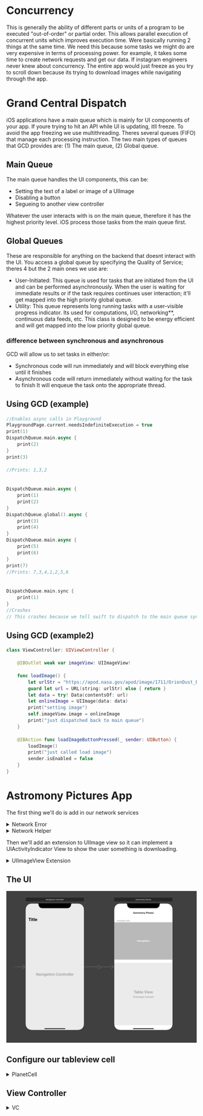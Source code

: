 # Concurrency

This is generally the ability of different parts or units of a program to be executed "out-of-order" or partial order. This allows parallel execution of concurrent units which improves execution time. Were basically running 2 things at the same time. We need this because some tasks we might do are very expensive in terms of processing power. for example, it takes some time to create network requests and get our data. If instagram engineers never knew about concurrency. The entire app would just freeze as you try to scroll down because its trying to download images while navigating through the app. 

# Grand Central Dispatch

iOS applications have a main queue which is mainly for UI components of your app. If youre trying to hit an API while UI is updating, itll freeze. To avoid the app freezing we use multithreading. Theres several queues (FIFO) that manage each processing instruction. The two main types of queues that GCD provides are: (1) The main queue, (2) Global queue.

## Main Queue
The main queue handles the UI components, this can be:
<ul>
  <li>Setting the text of a label or image of a UIImage</li>
  <li>Disabling a button</li>
  <li>Segueing to another view controller</li>
</ul>

Whatever the user interacts with is on the main queue, therefore it has the highest priority level. iOS process those tasks from the main queue first.

## Global Queues
 These are responsible for anything on the backend that doesnt interact with the UI. You access a global queue by specifying the Quality of Service; theres 4 but the 2 main ones we use are:
<ul>
  <li>User-Initiated: This queue is used for tasks that are initiated from the UI and can be performed asynchronously. When the user is waiting for immediate results or if the task requires continues user interaction; it'll get mapped into the high priority global queue.</li>
  <li>Utility: This queue represents long running tasks with a user-visible progress indicator. Its used for computations, I/O, networking**, continuous data feeds, etc. This class is designed to be energy efficient and will get mapped into the low priority global queue. </li>
</ul>

### difference between synchronous and asynchronous
GCD will allow us to set tasks in either/or:
<ul>
  <li>Synchronous code will run immediately and will block everything else until it finishes</li>
  <li>Asynchronous code will return immediately without waiting for the task to finish It will enqueue the task onto the appropriate thread.</li>
</ul>

## Using GCD (example)

```swift
//Enables async calls in Playground
PlaygroundPage.current.needsIndefiniteExecution = true
print(1)
DispatchQueue.main.async {
    print(2)
}
print(3)

//Prints: 1,3,2


DispatchQueue.main.async {
    print(1)
    print(2)
}
DispatchQueue.global().async {
    print(3)
    print(4)
}
DispatchQueue.main.async {
    print(5)
    print(6)
}
print(7)
//Prints: 7,3,4,1,2,5,6


DispatchQueue.main.sync {
    print(1)
}
//Crashes
// This crashes because we tell swift to dispatch to the main queue synchronously. This will stop executing commands on the main queue but in order to continue execution, we need to run the code we've dispatched. We'll be stuck forever here so the program is aborted. This is known as deadlock
```

## Using GCD (example2)

```swift
class ViewController: UIViewController {

    @IBOutlet weak var imageView: UIImageView!

    func loadImage() {
        let urlStr = "https://apod.nasa.gov/apod/image/1711/OrionDust_Battistella_1824.jpg"
        guard let url = URL(string: urlStr) else { return }
        let data = try! Data(contentsOf: url)
        let onlineImage = UIImage(data: data)
        print("setting image")
        self.imageView.image = onlineImage
        print("just dispatched back to main queue")
    }

    @IBAction func loadImageButtonPressed(_ sender: UIButton) {
        loadImage()
        print("just called load image")
        sender.isEnabled = false
    }
}
```

# Astromony Pictures App
The first thing we'll do is add in our network services

<details>
  <summary>Network Error</summary>
  
  ```swift
  import Foundation

enum NetworkError: Error, CustomStringConvertible {
    case badURL
    case responseError(Error)
    case noURLResponse
    case noData
    case badURLResponse(Int)
    
    var description: String {
        switch self {
        case .badURL: return "Invalid URL"
        case let .responseError(error): return "Response Error: \(error)"
        case .noURLResponse: return "No URLResponse"
        case .noData: return "no data"
        case let .badURLResponse(statusCode): return "Bad status code: \(statusCode)"
        }
    }
}
  ```
</details>

<details>
  <summary>Network Helper</summary>
  
  ```swift
  import Foundation
class NetworkHelper {
    static let manager = NetworkHelper()
    
    
    // this function takes in a string as a URL
    // this also has a closure of type: (Result<Data, NetworkError>) -> Void
    // Result is a built in enum in swift which represents .success or .failure as an associated value
    // We'll take in the URL, then call the completion handler passing in data or return a network error
    func getData(from urlString: String, completionHandler: @escaping (Result<Data, NetworkError>) -> Void) {
        guard let url = URL(string: urlString) else {
            completionHandler(.failure(.badURL))
            return
        }
        
        let dataTask = self.urlSession.dataTask(with: url) { (data, response, error) in
            if let error = error {
                completionHandler(.failure(.responseError(error)))
                return
            }
            
            guard let urlResponse = response as? HTTPURLResponse else {
                completionHandler(.failure(.noURLResponse))
                return
            }
            
            guard let data = data else {
                completionHandler(.failure(.noData))
                return
            }
            
            switch urlResponse.statusCode {
            case 200...299: break
            default:
                completionHandler(.failure(.badURLResponse(urlResponse.statusCode)))
                return
            }
            completionHandler(.success(data))
        }
        dataTask.resume()
    }
    
    // URLSession is a swift class that lets us create a connection to a URL.
    // We use its dataTask(with:completetionHandler:) which takes in a closure of type:
    // (Data?, URLResponse?, Error?) -> Void
    // Data represents the raw data we get back from the URL
    // URLResponse is an HTTPURLResponse that gives back a status code of a request we made
//    If anything goes wrong; sich as internet being down, wrong url, etc. We'll use a completion handler
    // If everything goes right, we will also use the completion handler to pass us the data we need.
    private let urlSession = URLSession(configuration: .default)
    private init() {}
}
  ```
</details>
  
 Then we'll add an extension to UIImage view so it can implement a UIActivityIndicator View to show the user something is downloading. 
  
<details>
  <summary>UIImageView Extension</summary>
  
  ```swift
  import UIKit

extension UIImageView {
    // instance method
    func setImage(with urlString: String, completion: @escaping (Result<UIImage, NetworkError>) -> ()) {
        
        // configure UIActivityIndicatorView
        let activityIndicator = UIActivityIndicatorView(style: .large)
        activityIndicator.color = .black
        activityIndicator.center = center
        addSubview(activityIndicator) // add UIActivityIndicatorView to the UIImageView
        activityIndicator.startAnimating()  // begin animation
        
        // use network helper to grab our image or check for errors
        // [weak activityIndicator] is a capture list to break any strong reference cycles.
        NetworkHelper.manager.getData(from: urlString) { [weak activityIndicator] (result) in
            DispatchQueue.main.async {
                activityIndicator?.stopAnimating()
            }
            
            switch result {
            case .failure(let appError):
                completion(.failure(.networkClientError(appError)))
                
            case .success(let data):
                if let image = UIImage(data: data) {
                    completion(.success(image))
                }
            }
        }
    }
}
  ```
</details>
  
## The UI
  <img src="/Pursuit-UIKit/Unit2/concurrency/Assets/UI.png"></img>
  
## Configure our tableview cell
  <details>
    <summary>PlanetCell</summary>
    
    
```swift
    
import UIKit

class PlanetCell: UITableViewCell {
    @IBOutlet weak var planetImageView: UIImageView!
    
    // we need to keep track of the image url string by using a string variable on the cell
    private var urlString = ""
    
    // this method is called before the object is returned from the UITableView method "dequeueReuseableCell"
    // this method makes it so that instead of flickering we only see the activity window.
    override func prepareForReuse() {
        super.prepareForReuse()
        // empty out the image view
        planetImageView.image = nil
    }
    
    func configureCell(with urlString: String) {
        // set the cell's urlString
        self.urlString = urlString
        
        planetImageView.setImage(with: urlString) { result in
            switch result {
            case .failure:
                DispatchQueue.main.async {
                    self.planetImageView.image = UIImage(systemName: "person.fill")
                }
            case .success(let image):
                // this will come from a background thread
                // we'd have to dispatch back to tge main thread to update the UI
                DispatchQueue.main.async {
                    // if the cell's urlString is the same as the one being passed on from the cellForRow at, we will change the current imageView's image
                    // urlString is the argument from our configureCell method
                    if self.urlString == urlString {
                        self.planetImageView.image = image
                    }
                }
            }
        }
    }
}
    
``` 
</details>
  
## View Controller
  <details>
    <summary>VC</summary>
    
    ```swift
    import UIKit

class ViewController: UIViewController {
    @IBOutlet weak var tableView: UITableView!
    
    let imagesURLs = ["https://apod.nasa.gov/apod/image/1912/LinesOfTimeKomlev1100.jpg", // 12/07/19
                      "https://apod.nasa.gov/apod/image/1912/TaurusAbolfath1024.jpg",
                      "https://apod.nasa.gov/apod/image/1912/NGC6744_FinalLiuYuhang.jpg",
                      "https://apod.nasa.gov/apod/image/1912/ElectricMilkyWay_Pedretti_1080.jpg",
                      "https://apod.nasa.gov/apod/image/1912/M27_Mazlin_960.jpg",
                      "https://apod.nasa.gov/apod/image/1912/M94_Hubble_960.jpg",
                      "https://apod.nasa.gov/apod/image/1911/StarTrailsOnRedPlanet1024.jpg",
                      "https://apod.nasa.gov/apod/image/1911/PIA19048europa1024.jpg",
                      "https://apod.nasa.gov/apod/image/1911/2019_10_29_Village_Moon_Venus_Mercury_1024px.png",
                      "https://apod.nasa.gov/apod/image/1911/Hoag_HubbleBlanco_1080.jpg",
                      "https://apod.nasa.gov/apod/image/1911/VenJup191124_jcc_1080.jpg",
                      "https://apod.nasa.gov/apod/image/1911/NGC6995_Drudis_960.jpg",
                      "https://apod.nasa.gov/apod/image/1911/BeanConrad_Apollo12_960.jpg",
                      "https://apod.nasa.gov/apod/image/1911/KF-ApAn48-7133-4_1024.jpg",
                      "https://apod.nasa.gov/apod/image/1911/orion_kopa1024.jpg",
                      "https://apod.nasa.gov/apod/image/1911/Simeis147_HaOIIIRGB_Lindemann1024.jpg", // 11/21/19
                      "https://apod.nasa.gov/apod/image/1911/Arp273_HubblePohl_960.jpg",
                      "https://apod.nasa.gov/apod/image/1911/LighthouseMilkyWay_Salazar_960.jpg",
                      "https://apod.nasa.gov/apod/image/1911/RhoOph_WISE_960.jpg",
                      "https://apod.nasa.gov/apod/image/1911/ngc5907_gabany_rcl1024.jpg", // 11/16/19
    ]
    override func viewDidLoad() {
        super.viewDidLoad()
        tableView.delegate = self
        tableView.dataSource = self
    }
}

extension ViewController: UITableViewDataSource {
    func tableView(_ tableView: UITableView, cellForRowAt indexPath: IndexPath) -> UITableViewCell {
        guard let cell = tableView.dequeueReusableCell(withIdentifier: "photoCell", for: indexPath) as? PlanetCell else {
            fatalError("could not dequeue PlanetCell")
        }
        let image = imagesURLs[indexPath.row]
        cell.configureCell(with: image)
        return cell
    }
    
    func tableView(_ tableView: UITableView, numberOfRowsInSection section: Int) -> Int {
        return imagesURLs.count
    }
}

extension ViewController: UITableViewDelegate {
    func tableView(_ tableView: UITableView, heightForRowAt indexPath: IndexPath) -> CGFloat {
        return 400
    }
}
    ```
  </details>
  
